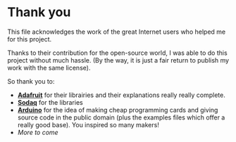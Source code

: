 # Thank you

This file acknowledges the work of the great Internet users who helped me for this project.  

Thanks to their contribution for the open-source world, I was able to do this project without much hassle.
(By the way, it is just a fair return to publish my work with the same license).

So thank you to:
- **[Adafruit](https://learn.adafruit.com/)** for their librairies and their explanations really really complete. 
- **[Sodaq](https://github.com/SodaqMoja/)** for the libraries
- **[Arduino](https://www.arduino.cc/)** for the idea of making cheap programming cards and giving source code in the public domain (plus the examples files which offer a really good base). You inspired so many makers!
- _More to come_